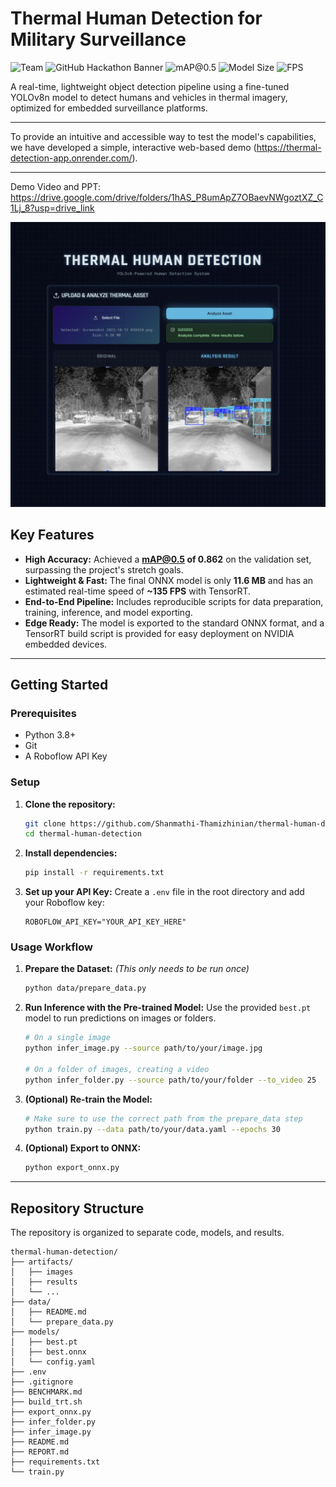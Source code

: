 # Thermal Human Detection for Military Surveillance

![Team](https://img.shields.io/badge/Team-bit_happens-yellow)
![GitHub Hackathon Banner](https://img.shields.io/badge/ZeroWings-blue)
![mAP@0.5](https://img.shields.io/badge/mAP%400.5-0.862-brightgreen)
![Model Size](https://img.shields.io/badge/ONNX_Size-11.6_MB-orange)
![FPS](https://img.shields.io/badge/Est._Speed-135_FPS-red)

A real-time, lightweight object detection pipeline using a fine-tuned YOLOv8n model to detect humans and vehicles in thermal imagery, optimized for embedded surveillance platforms.

---
To provide an intuitive and accessible way to test the model's capabilities, we have developed a simple, interactive web-based demo (https://thermal-detection-app.onrender.com/).

---
Demo Video and PPT: https://drive.google.com/drive/folders/1hAS_P8umApZ7OBaevNWgoztXZ_C1Lj_8?usp=drive_link

![Screenshot of our thermal detection website](artifacts/website_screenshot.jpg)

## Key Features
- **High Accuracy:** Achieved a **mAP@0.5 of 0.862** on the validation set, surpassing the project's stretch goals.
- **Lightweight & Fast:** The final ONNX model is only **11.6 MB** and has an estimated real-time speed of **~135 FPS** with TensorRT.
- **End-to-End Pipeline:** Includes reproducible scripts for data preparation, training, inference, and model exporting.
- **Edge Ready:** The model is exported to the standard ONNX format, and a TensorRT build script is provided for easy deployment on NVIDIA embedded devices.

---

## Getting Started

### Prerequisites
- Python 3.8+
- Git
- A Roboflow API Key

### Setup
1.  **Clone the repository:**
    ```bash
    git clone https://github.com/Shanmathi-Thamizhinian/thermal-human-detection.git
    cd thermal-human-detection
    ```
2.  **Install dependencies:**
    ```bash
    pip install -r requirements.txt
    ```
3.  **Set up your API Key:**
    Create a `.env` file in the root directory and add your Roboflow key:
    ```
    ROBOFLOW_API_KEY="YOUR_API_KEY_HERE"
    ```

### Usage Workflow
1.  **Prepare the Dataset:**
    *(This only needs to be run once)*
    ```bash
    python data/prepare_data.py
    ```
2.  **Run Inference with the Pre-trained Model:**
    Use the provided `best.pt` model to run predictions on images or folders.
    ```bash
    # On a single image
    python infer_image.py --source path/to/your/image.jpg

    # On a folder of images, creating a video
    python infer_folder.py --source path/to/your/folder --to_video 25
    ```
3.  **(Optional) Re-train the Model:**
    ```bash
    # Make sure to use the correct path from the prepare_data step
    python train.py --data path/to/your/data.yaml --epochs 30
    ```
4.  **(Optional) Export to ONNX:**
    ```bash
    python export_onnx.py
    ```

---

## Repository Structure

The repository is organized to separate code, models, and results.
```
thermal-human-detection/
├── artifacts/
│   ├── images
│   ├── results
│   └── ...
├── data/
│   ├── README.md
│   └── prepare_data.py
├── models/
│   ├── best.pt
│   ├── best.onnx
│   └── config.yaml
├── .env
├── .gitignore
├── BENCHMARK.md
├── build_trt.sh
├── export_onnx.py
├── infer_folder.py
├── infer_image.py
├── README.md
├── REPORT.md
├── requirements.txt
└── train.py
```

